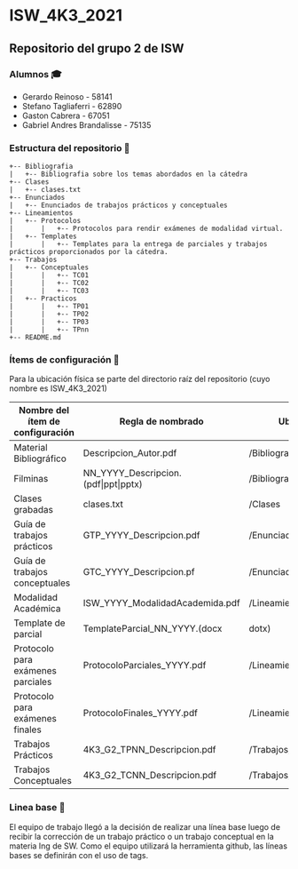 # ISW_4K3_2021
## Repositorio del grupo 2 de ISW

### Alumnos 🎓
- Gerardo Reinoso - 58141
- Stefano Tagliaferri - 62890
- Gaston Cabrera - 67051
- Gabriel Andres Brandalisse - 75135

### Estructura del repositorio 📐
```
+-- Bibliografia
|   +-- Bibliografia sobre los temas abordados en la cátedra
+-- Clases
|   +-- clases.txt 
+-- Enunciados
|   +-- Enunciados de trabajos prácticos y conceptuales
+-- Lineamientos
|   +-- Protocolos
|       |   +-- Protocolos para rendir exámenes de modalidad virtual.
|   +-- Templates
|       |   +-- Templates para la entrega de parciales y trabajos prácticos proporcionados por la cátedra.
+-- Trabajos
|   +-- Conceptuales
|       |   +-- TC01
|       |   +-- TC02
|       |   +-- TC03
|   +-- Practicos
|       |   +-- TP01
|       |   +-- TP02
|       |   +-- TP03
|       |   +-- TPnn
+-- README.md
```

### Ítems de configuración 🔧
Para la ubicación física se parte del directorio raíz del repositorio (cuyo nombre es ISW_4K3_2021)

| Nombre del ítem de configuración  	| Regla de nombrado                          	| Ubicación física              	|
|-----------------------------------	|--------------------------------------------	|-------------------------------	|
| Material Bibliográfico            	| Descripcion_Autor.pdf                  	    | /Bibliografia                 	|
| Filminas                          	| NN_YYYY_Descripcion.(pdf\|ppt\|pptx) 	        | /Bibliografia                 	|
| Clases grabadas                   	| clases.txt                                 	| /Clases                       	|
| Guía de trabajos prácticos        	| GTP_YYYY_Descripcion.pdf               	    | /Enunciados                   	|
| Guía de trabajos conceptuales     	| GTC_YYYY_Descripcion.pf                	    | /Enunciados                   	|
| Modalidad Académica               	| ISW_YYYY_ModalidadAcademida.pdf          	    | /Lineamientos                 	|
| Template de parcial               	| TemplateParcial_NN_YYYY.(docx|dotx)           | /Lineamientos/Templates       	|
| Protocolo para exámenes parciales 	| ProtocoloParciales_YYYY.pdf              	    | /Lineamientos/Protocolos      	|
| Protocolo para exámenes finales   	| ProtocoloFinales_YYYY.pdf                	    | /Lineamientos/Protocolos      	|
| Trabajos Prácticos                	| 4K3_G2_TPNN_Descripcion.pdf            	    | /Trabajos/Practicos/TPNN    	    |
| Trabajos Conceptuales             	| 4K3_G2_TCNN_Descripcion.pdf            	    | /Trabajos/Conceptuales/TCNN 	    |

### Linea base 📝
El equipo de trabajo llegó a la decisión de realizar una línea base luego de recibir la corrección de un trabajo práctico o un trabajo conceptual en la materia Ing de SW. Como el equipo utilizará la herramienta github, las líneas bases se definirán con el uso de tags.
